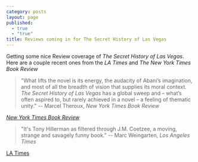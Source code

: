 ```yaml
---
category: posts
layout: page
published: 
  - true
  - "true"
title: Reviews coming in for The Secret History of Las Vegas
---
```


Getting some nice Review coverage of *The Secret History of Las Vegas*. Here are a couple recent ones from the *LA Times* and *The New York Times Book Review*

> "What lifts the novel is its energy, the audacity of Abani’s imagination, and most of all the breadth of vision that supplies its moral context. *The Secret History of Las Vegas* has a global sweep and – what’s often aspired to, but rarely achieved in a novel – a feeling of thematic unity."
-- Marcel Theroux, *New York Times Book Review*
 
 [*New York Times Book Review*](http://www.nytimes.com/2014/01/26/books/review/chris-abanis-secret-history-of-las-vegas.html?ref=review)
 
 
> "It's Tony Hillerman as filtered through J.M. Coetzee, a moving, strange and savagely funny book."
-- Marc Weingarten, *Los Angeles Times*
 
[LA Times](http://www.latimes.com/books/jacketcopy/la-ca-jc-chris-abani-20140126,0,6884724.story#ixzz2rI5yIdPD)